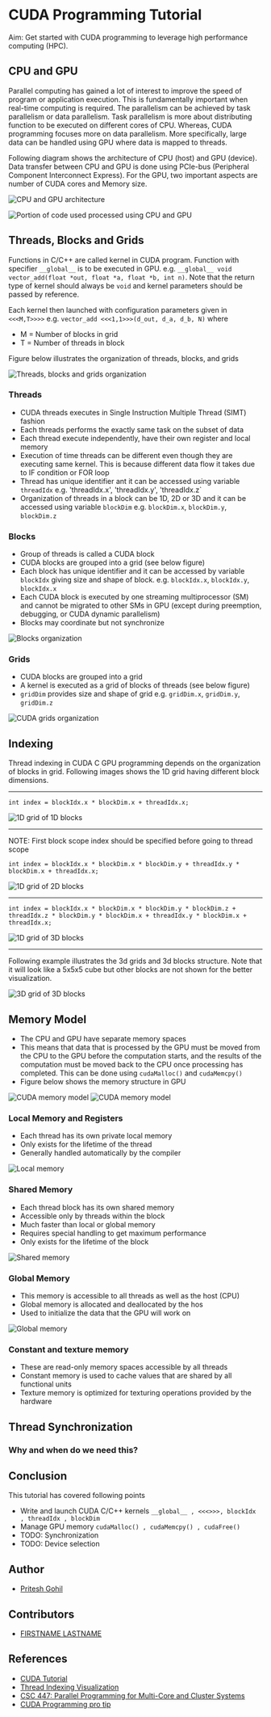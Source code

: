 # CUDA Programming Tutorial
Aim: Get started with CUDA programming to leverage high performance computing (HPC).


## CPU and GPU
Parallel computing has gained a lot of interest to improve the speed of program or application execution. This is fundamentally important when real-time computing is required. The parallelism can be achieved by task parallelism or data parallelism. Task parallelism  is more about distributing function to be executed on different cores of CPU. Whereas, CUDA programming focuses more on data parallelism. More specifically, large data can be handled using GPU where data is mapped to threads.

Following diagram shows the architecture of CPU (host) and GPU (device). Data transfer between CPU and GPU is done using PCIe-bus (Peripheral Component Interconnect Express). For the GPU, two important aspects are number of CUDA cores and Memory size.

![CPU and GPU architecture](./images/CPUvsGPUarch.png "CPU and GPU architecture")

![Portion of code used processed using CPU and GPU](./images/CPUvsGPU.png "Portion of code used processed using CPU and GPU")

## Threads, Blocks and Grids
Functions in C/C++ are called kernel in CUDA program. Function with specifier `__global__` is to be executed in GPU. e.g. `__global__ void vector_add(float *out, float *a, float *b, int n)`. Note that the return type of kernel should always be `void` and kernel parameters should be passed by reference. 

Each kernel then launched with configuration parameters given in `<<<M,T>>>>` e.g. `vector_add <<<1,1>>>(d_out, d_a, d_b, N)` where
- M = Number of blocks in grid
- T = Number of threads in block

Figure below illustrates the organization of threads, blocks, and grids

![Threads, blocks and grids organization](./images/threads_blocks_grid.png "Threads, blocks and grids organization")

### Threads
- CUDA threads executes in Single Instruction Multiple Thread (SIMT) fashion
- Each threads performs the exactly same task on the subset of data
- Each thread execute independently, have their own register and local memory
- Execution of time threads can be different even though they are executing same kernel. This is because different data flow it takes due to IF condition or FOR loop
- Thread has unique identifier ant it can be accessed using variable `threadIdx` e.g. 'threadIdx.x', 'threadIdx.y', 'threadIdx.z`
- Organization of threads in a block can be 1D, 2D or 3D and it can be accessed using variable `blockDim` e.g. `blockDim.x`, `blockDim.y`, `blockDim.z`

### Blocks
- Group of threads is called a CUDA block
- CUDA blocks are grouped into a grid (see below figure)
- Each block has unique identifier and it can be accessed by variable `blockIdx` giving size and shape of block. e.g. `blockIdx.x`, `blockIdx.y`, `blockIdx.x`
- Each CUDA block is executed by one streaming multiprocessor (SM) and cannot be migrated to other SMs in GPU (except during preemption, debugging, or CUDA dynamic parallelism)
- Blocks may coordinate but not synchronize

![Blocks organization](./images/Software-Perspective_for_thread_block.jpg "CUDA blocks organization")

### Grids
- CUDA blocks are grouped into a grid
- A kernel is executed as a grid of blocks of threads (see below figure)
- `gridDim` provides size and shape of grid e.g. `gridDim.x`, `gridDim.y`, `gridDim.z`

![CUDA grids organization](./images/grids.jpg "CUDA grids organization")

## Indexing
Thread indexing in CUDA C GPU programming depends on the organization of blocks in grid. Following images shows the 1D grid having different block dimensions. 

- - -
`int index = blockIdx.x * blockDim.x + threadIdx.x;`

![1D grid of 1D blocks](./images/1dgrid1dblock.png "1D grid of 1D blocks")

- - - 
NOTE: First block scope index should be specified before going to thread scope

`int index = blockIdx.x * blockDim.x * blockDim.y + threadIdx.y * blockDim.x + threadIdx.x;`

![1D grid of 2D blocks](./images/1dgrid2dblock.png "1D grid of 2D blocks")

- - - 
`int index = blockIdx.x * blockDim.x * blockDim.y * blockDim.z + threadIdx.z * blockDim.y * blockDim.x + threadIdx.y * blockDim.x + threadIdx.x;`

![1D grid of 3D blocks](./images/1dgrid3dblock.png "1D grid of 3D blocks")

- - -
Following example illustrates the 3d grids and 3d blocks structure. Note that it will look like a 5x5x5 cube but other blocks are not shown for the better visualization.

![3D grid of 3D blocks](./images/3dgrid3dblock.png "5x5x5 3D grid of 3D blocks")

## Memory Model
- The CPU and GPU have separate memory spaces
- This means that data that is processed by the GPU must be moved from the CPU to the GPU before the computation starts, and the results of the computation must be moved back to the CPU once processing has completed. This can be done using `cudaMalloc()` and `cudaMemcpy()`
- Figure below shows the memory structure in GPU

![CUDA memory model](./images/CUDA-GPU-memory-model-design.png "CUDA memory model")
![CUDA memory model](./images/memory_model.png "CUDA memory model")

### Local Memory and Registers
- Each thread has its own private local memory
- Only exists for the lifetime of the thread
- Generally handled automatically by the compiler

![Local memory](./images/memory_local.png "Local memory")

### Shared Memory
- Each thread block has its own shared memory
- Accessible only by threads within the block
- Much faster than local or global memory
- Requires special handling to get maximum performance
- Only exists for the lifetime of the block

![Shared memory](./images/memory_shared.png "Shared memory")

### Global Memory
- This memory is accessible to all threads as well as the host (CPU)
- Global memory is allocated and deallocated by the hos
- Used to initialize the data that the GPU will work on

![Global memory](./images/memory_global.png "Global memory")

### Constant and texture memory
- These are read-only memory spaces accessible by all threads
- Constant memory is used to cache values that are shared by all functional units
- Texture memory is optimized for texturing operations provided by the hardware

## Thread Synchronization
### Why and when do we need this?

## Conclusion
This tutorial has covered following points
- Write and launch CUDA C/C++ kernels `__global__ , <<<>>>, blockIdx , threadIdx , blockDim`
- Manage GPU memory `cudaMalloc() , cudaMemcpy() , cudaFree()`
- TODO: Synchronization
- TODO: Device selection

## Author
- [Pritesh Gohil](https://github.com/priteshgohil)

## Contributors
- [FIRSTNAME LASTNAME](GIT_PROFILE_URL)

## References
- [CUDA Tutorial](https://cuda-tutorial.readthedocs.io/en/latest/#cuda-tutorial)
- [Thread Indexing Visualization](https://github.com/andreajeka/CUDAThreadIndexing)
- [CSC 447: Parallel Programming for Multi-Core and Cluster Systems](http://harmanani.github.io/classes/csc447/Notes/Lecture15.pdf)
- [CUDA Programming pro tip](https://developer.nvidia.com/blog/cuda-pro-tip-always-set-current-device-avoid-multithreading-bugs/)
